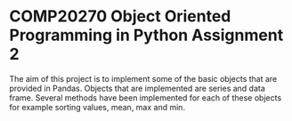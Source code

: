 # COMP20270 Object Oriented Programming in Python Assignment 2

The aim of this project is to implement some of the basic objects that are provided in Pandas. Objects that are implemented are series and data frame. Several methods have been implemented for each of these objects for example sorting values, mean, max and min.